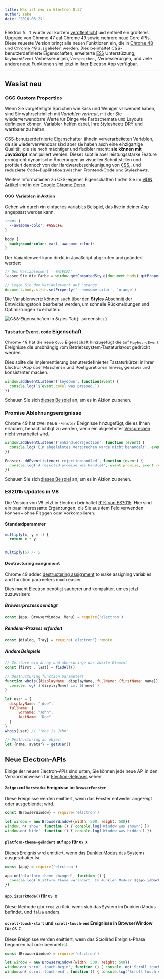 ```yaml
---
title: Was ist neu in Electron 0.37
author: zeke
date: '2016-03-25'
---
```


Elektron `0. 7` wurde vor kurzem [veröffentlicht](https://github.com/electron/electron/releases) und enthielt ein größeres Upgrade von Chrome 47 auf Chrome 49 sowie mehrere neue Core APIs. Diese neueste Version bringt alle neuen Funktionen ein, die in [Chrome 48](http://blog.chromium.org/2015/12/chrome-48-beta-present-to-cast-devices_91.html) und [Chrome 49](http://blog.chromium.org/2016/02/chrome-49-beta-css-custom-properties.html) ausgeliefert werden. Dies beinhaltet CSS-benutzerdefinierte Eigenschaften, erweiterte [ES6](http://www.ecma-international.org/ecma-262/6.0/) Unterstützung, `KeyboardEvent` Verbesserungen, `Versprechen,` Verbesserungen, und viele andere neue Funktionen sind jetzt in Ihrer Electron App verfügbar.

---

## Was ist neu

### CSS Custom Properties

Wenn Sie vorgefertigte Sprachen wie Sass und Weniger verwendet haben, sind Sie wahrscheinlich mit *Variablen vertraut*, mit der Sie wiederverwendbare Werte für Dinge wie Farbschemata und Layouts definieren können. Variablen helfen dabei, Ihre Stylesheets DRY und wartbarer zu halten.

CSS-benutzerdefinierte Eigenschaften ähneln vorverarbeiteten Variablen, da sie wiederverwendbar sind aber sie haben auch eine einzigartige Qualität, die sie noch mächtiger und flexibler macht: **sie können mit JavaScript** manipuliert werden. Dieses subtile aber leistungsstarke Feature ermöglicht dynamische Änderungen an visuellen Schnittstellen und profitiert dennoch von der Hardwarebeschleunigung von [CSS,](https://developer.mozilla.org/en-US/Apps/Fundamentals/Performance/Performance_fundamentals#Use_CSS_animations_and_transitions), und reduzierte Code-Duplikation zwischen Frontend-Code und Stylesheets.

Weitere Informationen zu CSS-eigenen Eigenschaften finden Sie im [MDN Artikel](https://developer.mozilla.org/en-US/docs/Web/CSS/Using_CSS_variables) und in der [Google Chrome Demo](https://googlechrome.github.io/samples/css-custom-properties/).

#### CSS-Variablen in Aktion

Gehen wir durch ein einfaches variables Beispiel, das live in deiner App angepasst werden kann.

```css
:root {
  --awesome-color: #A5ECFA;
}

body {
  background-color: var(--awesome-color);
}
```

Der Variablenwert kann direkt in JavaScript abgerufen und geändert werden:

```js
// Den Variablenwert ' #A5ECFA'
lassen Sie die Farbe = window.getComputedStyle(document.body).getPropertyValue('--awesome-color')

// Legen Sie den Variablenwert auf 'orange'
document.body.style.setProperty('--awesome-color', 'orange')
```

Die Variablenwerte können auch über den **Styles** Abschnitt der Entwicklungstools bearbeitet werden, um schnelle Rückmeldungen und Optimierungen zu erhalten:

![CSS-Eigenschaften in Styles Tab](https://cloud.githubusercontent.com/assets/671378/13991612/1d10eb9c-f0d6-11e5-877b-c4dbc59f1209.gif){: .screenshot }

### `TastaturEvent.code` Eigenschaft

Chrome 48 hat die neue `Code` Eigenschaft hinzugefügt die auf `KeyboardEvent` Ereignisse die unabhängig vom Betriebssystem-Tastaturlayout gedrückt werden.

Dies sollte die Implementierung benutzerdefinierter Tastaturkürzel in Ihrer Electron-App über Maschinen und Konfigurationen hinweg genauer und konsistenter machen.

```js
window.addEventListener('keydown', function(event) {
  console.log(`${event.code} was pressed.`)
})
```

Schauen Sie sich [dieses Beispiel](https://googlechrome.github.io/samples/keyboardevent-code-attribute/) an, um es in Aktion zu sehen.

### Promise Ablehnungsereignisse

Chrome 49 hat zwei neue `-Fenster` Ereignisse hinzugefügt, die es Ihnen erlauben, benachrichtigt zu werden, wenn ein abgelehntes [Versprechen](https://developer.mozilla.org/en-US/docs/Web/JavaScript/Reference/Global_Objects/Promise) nicht verarbeitet wird.

```js
window.addEventListener('unhandledrejection', function (event) {
  console.log('Ein abgelehntes Versprechen wurde nicht behandelt', event.promise, event.reason)
})

Fenster. ddEventListener('rejectionhandled', function (event) {
  console.log('A rejected promise was handled', event.promise, event.reason)
})
```

Schauen Sie sich [dieses Beispiel](https://googlechrome.github.io/samples/promise-rejection-events/index.html) an, um es in Aktion zu sehen.

### ES2015 Updates in V8

Die Version von V8 jetzt in Electron beinhaltet [91% von ES2015](https://kangax.github.io/compat-table/es6/#chrome49). Hier sind ein paar interessante Ergänzungen, die Sie aus dem Feld verwenden können – ohne Flaggen oder Vorkompilieren:

#### Standardparameter

```js
multiply(x, y = 1) {
  return x * y


multiply(5) // 5
```

#### Destructuring assignment

Chrome 49 added [destructuring assignment](https://developer.mozilla.org/en-US/docs/Web/JavaScript/Reference/Operators/Destructuring_assignment) to make assigning variables and function parameters much easier.

Dies macht Electron benötigt sauberer und kompakter, um es jetzt zuzuweisen:

##### Browserprozess benötigt

```js
const {app, BrowserWindow, Menu} = require('electron')
```

##### Renderer-Prozess erfordert

```js
const {dialog, Tray} = require('electron').remote
```

##### Andere Beispiele

```js
// Zerstöre ein Array und überspringe das zweite Element
const [first , last] = findAll()

// Destructuring function parameters
function whois({displayName: displayName, fullName: {firstName: name}}){
  console. og(`${displayName} ist ${name}`)
}

let user = {
  displayName: "jdoe",
  fullName: {
      Vorname: "John",
      lastName: "Doe"
  }
}
whois(user) // "jdoe is John"

// Destructuring an object
let {name, avatar} = getUser()
```

## Neue Electron-APIs

Einige der neuen Electron-APIs sind unten, Sie können jede neue API in den Versionshinweisen für [Electron-Releases](https://github.com/electron/electron/releases) sehen.

#### `Zeige` und `Verstecke` Ereignisse im `BrowserFenster`

Diese Ereignisse werden emittiert, wenn das Fenster entweder angezeigt oder ausgeblendet wird.

```js
const {BrowserWindow} = require('electron')

let window = new BrowserWindow({width: 500, height: 500})
window. n('show', function () { console.log('Window was shown') })
window.on('hide', function () { console.log('Window was hidden') })
```

#### `platform-theme-geändert` auf `app` für `OS X`

Dieses Ereignis wird emittiert, wenn das [Dunkler Modus](https://discussions.apple.com/thread/6661740) des Systems ausgeschaltet ist.

```js
const {app} = require('electron')

app.on('platform-theme-changed', function () {
  console.log(`Platform Theme verändert. Im dunklen Modus? ${app.isDarkMode()}`)
})
```

#### `app.isDarkMode()` für `OS X`

Diese Methode gibt `true` zurück, wenn sich das System im Dunklen Modus befindet, und `false` anders.

#### `scroll-touch-start` und `scroll-touch-end` Ereignisse in BrowserWindow für `OS X`

Diese Ereignisse werden emittiert, wenn das Scrollrad Ereignis-Phase begonnen hat oder beendet ist.

```js
const {BrowserWindow} = require('electron')

let window = new BrowserWindow({width: 500, height: 500})
window.on('scroll-touch-begin', function () { console. og('Scroll touch started') })
window.on('scroll-touch-end', function () { console.log('Scroll touch ended') })
```

